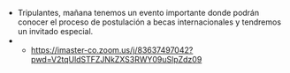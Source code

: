 - Tripulantes, mañana tenemos un evento importante donde podrán conocer el proceso de postulación a becas internacionales y tendremos un invitado especial.
- - https://imaster-co.zoom.us/j/83637497042?pwd=V2tqUldSTFZJNkZXS3RWY09uSlpZdz09
